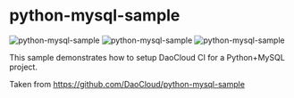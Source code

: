 # python-mysql-sample
![python-mysql-sample](https://oversea-ci.daocloud.io/api/badge/build/daocloud/pYthon) ![python-mysql-sample](https://oversea-ci.daocloud.io/api/badge/test/daocloud/python) ![python-mysql-sample](https://oversea-ci.daocloud.io/api/badge/coverage/daocloud/python?branch=master&criteria=line-rate)

This sample demonstrates how to setup DaoCloud CI for a Python+MySQL project.

Taken from https://github.com/DaoCloud/python-mysql-sample